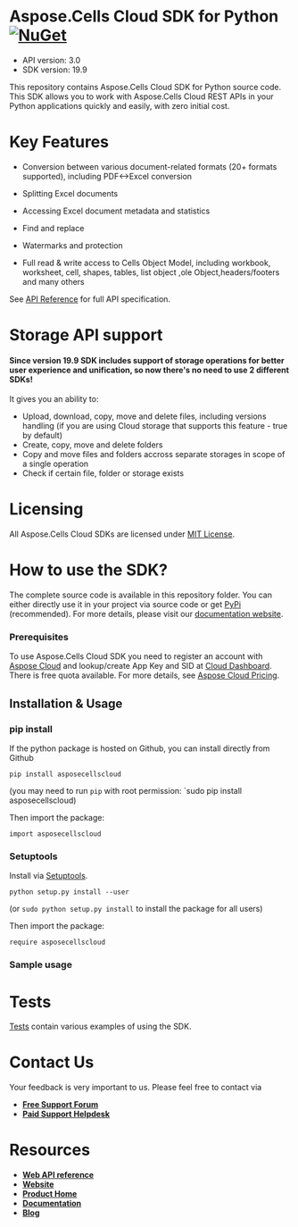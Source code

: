 # Aspose.Cells Cloud SDK for Python [![NuGet](https://img.shields.io/nuget/v/Aspose.Cells-Cloud.svg)](https://www.nuget.org/packages/Aspose.Cells-Cloud/)

- API version: 3.0
- SDK version: 19.9

This repository contains Aspose.Cells Cloud SDK for Python source code. This SDK allows you to work with Aspose.Cells Cloud REST APIs in your Python applications quickly and easily, with zero initial cost.



# Key Features

- Conversion between various document-related formats (20+ formats supported), including PDF<->Excel conversion

- Splitting Excel documents

- Accessing Excel document metadata and statistics

- Find and replace

- Watermarks and protection

- Full read & write access to Cells Object Model, including workbook, worksheet, cell, shapes, tables, list object ,ole Object,headers/footers and many others

  

See [API Reference](https://apireference.aspose.cloud/cells/) for full API specification.



# Storage API support

#### Since version 19.9 SDK includes support of storage operations for better user experience and unification, so now there's no need to use 2 different SDKs!

It gives you an ability to:

- Upload, download, copy, move and delete files, including versions handling (if you are using Cloud storage that supports this feature - true by default)
- Create, copy, move and delete folders
- Copy and move files and folders accross separate storages in scope of a single operation
- Check if certain file, folder or storage exists

# Licensing

All Aspose.Cells Cloud SDKs are licensed under [MIT License](https://github.com/aspose-cells-cloud/aspose-cells-cloud-python/blob/master/LICENSE).



# How to use the SDK?

The complete source code is available in this repository folder. You can either directly use it in your project via source code or get [PyPi](https://pypi.org/project/asposecellscloud) (recommended).  For more details, please visit our [documentation website](https://docs.aspose.cloud/display/cellscloud/Available+SDKs).

 

### Prerequisites

 

To use Aspose.Cells Cloud  SDK  you need to register an account with [Aspose Cloud](https://www.aspose.cloud/) and lookup/create App Key and SID at [Cloud Dashboard](https://dashboard.aspose.cloud/#/apps). There is free quota available. For more details, see [Aspose Cloud Pricing](https://purchase.aspose.cloud/pricing).

 

## Installation & Usage

### pip install

If the python package is hosted on Github, you can install directly from Github

```
pip install asposecellscloud
```

(you may need to run `pip` with root permission: `sudo pip install asposecellscloud)

Then import the package:

```
import asposecellscloud
```

### Setuptools

Install via [Setuptools](http://pypi.python.org/pypi/setuptools).

```
python setup.py install --user
```

(or `sudo python setup.py install` to install the package for all users)

Then import the package:

```
require asposecellscloud
```

### Sample usage



# Tests

[Tests](https://github.com/aspose-cells-cloud/aspose-cells-cloud-python/tree/master/test) contain various examples of using the SDK.





# Contact Us

Your feedback is very important to us. Please feel free to contact via

- [**Free Support Forum**](https://forum.aspose.cloud/c/cells)
- [**Paid Support Helpdesk**](https://helpdesk.aspose.cloud/)

# Resources

- [**Web API reference**](https://apireference.aspose.cloud/cells/)
- [**Website**](https://www.aspose.cloud)
- [**Product Home**](https://products.aspose.cloud/cells)
- [**Documentation**](https://docs.aspose.cloud/display/cellscloud/Home)
- [**Blog**](https://blog.aspose.cloud/category/cells/)